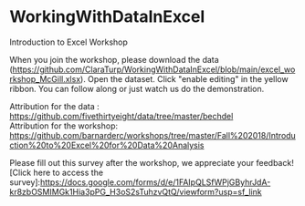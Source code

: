 # WorkingWithDataInExcel
Introduction to Excel Workshop

When you join the workshop, please download the data (https://github.com/ClaraTurp/WorkingWithDataInExcel/blob/main/excel_workshop_McGill.xlsx). Open the dataset. Click "enable editing" in the yellow ribbon. You can follow along or just watch us do the demonstration.

Attribution for the data : https://github.com/fivethirtyeight/data/tree/master/bechdel <br>
Attribution for the workshop: https://github.com/barnarderc/workshops/tree/master/Fall%202018/Introduction%20to%20Excel%20for%20Data%20Analysis <br>

Please fill out this survey after the workshop, we appreciate your feedback! 
[Click here to access the survey]:https://docs.google.com/forms/d/e/1FAIpQLSfWPjGByhrJdA-kr8zbOSMIMGk1Hia3pPG_H3oS2sTuhzvQtQ/viewform?usp=sf_link


